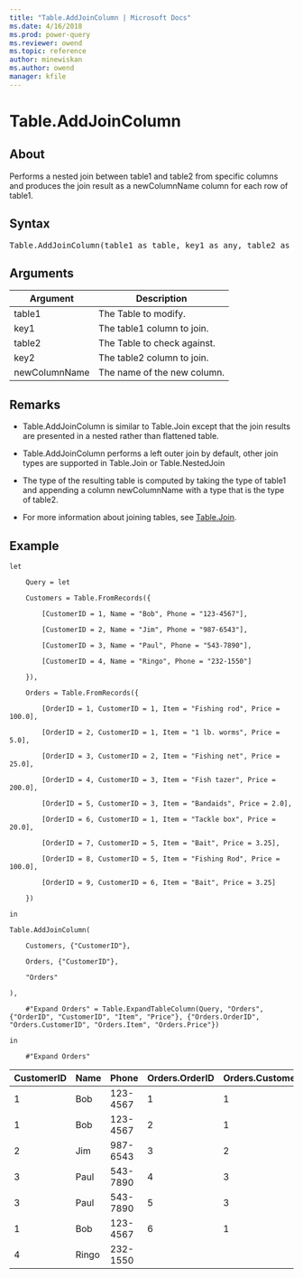 ```yaml
---
title: "Table.AddJoinColumn | Microsoft Docs"
ms.date: 4/16/2018
ms.prod: power-query
ms.reviewer: owend
ms.topic: reference
author: minewiskan
ms.author: owend
manager: kfile
---
```

# Table.AddJoinColumn

  
## About  
Performs a nested join between table1 and table2 from specific columns and produces the join result as a newColumnName column for each row of table1.  
  
## Syntax

<pre>
Table.AddJoinColumn(table1 as table, key1 as any, table2 as function, key2 as any, newColumnName as text) as table  
</pre>
  
## Arguments  
  
|Argument|Description|  
|------------|---------------|  
|table1|The Table to modify.|  
|key1|The table1 column to join.|  
|table2|The Table to check against.|  
|key2|The table2 column to join.|  
|newColumnName|The name of the new column.|  
  
## <a name="__toc360789606"></a>Remarks  
  
-   Table.AddJoinColumn is similar to Table.Join except that the join results are presented in a nested rather than flattened table.  
  
-   Table.AddJoinColumn performs a left outer join by default, other join types are supported in Table.Join or Table.NestedJoin  
  
-   The type of the resulting table is computed by taking the type of table1 and appending a column newColumnName with a type that is the type of table2.  
  
-   For more information about joining tables, see [Table.Join](table-join.md).  
  
## Example  
  
```powerquery-m 
let  
  
    Query = let  
  
    Customers = Table.FromRecords({  
  
        [CustomerID = 1, Name = "Bob", Phone = "123-4567"],  
  
        [CustomerID = 2, Name = "Jim", Phone = "987-6543"],  
  
        [CustomerID = 3, Name = "Paul", Phone = "543-7890"],  
  
        [CustomerID = 4, Name = "Ringo", Phone = "232-1550"]  
  
    }),  
  
    Orders = Table.FromRecords({  
  
        [OrderID = 1, CustomerID = 1, Item = "Fishing rod", Price = 100.0],  
  
        [OrderID = 2, CustomerID = 1, Item = "1 lb. worms", Price = 5.0],  
  
        [OrderID = 3, CustomerID = 2, Item = "Fishing net", Price = 25.0],  
  
        [OrderID = 4, CustomerID = 3, Item = "Fish tazer", Price = 200.0],  
  
        [OrderID = 5, CustomerID = 3, Item = "Bandaids", Price = 2.0],  
  
        [OrderID = 6, CustomerID = 1, Item = "Tackle box", Price = 20.0],  
  
        [OrderID = 7, CustomerID = 5, Item = "Bait", Price = 3.25],  
  
        [OrderID = 8, CustomerID = 5, Item = "Fishing Rod", Price = 100.0],  
  
        [OrderID = 9, CustomerID = 6, Item = "Bait", Price = 3.25]  
  
    })  
  
in  
  
Table.AddJoinColumn(  
  
    Customers, {"CustomerID"},  
  
    Orders, {"CustomerID"},  
  
    "Orders"  
  
),  
  
    #"Expand Orders" = Table.ExpandTableColumn(Query, "Orders", {"OrderID", "CustomerID", "Item", "Price"}, {"Orders.OrderID", "Orders.CustomerID", "Orders.Item", "Orders.Price"})  
  
in  
  
    #"Expand Orders"  
```  
  
|CustomerID|Name|Phone|Orders.OrderID|Orders.CustomerID|Orders.Item|Orders.Price|  
|--------------|--------|---------|------------------|---------------------|---------------|----------------|  
|1|Bob|123-4567|1|1|Fishing rod|100|  
|1|Bob|123-4567|2|1|1 lb. worms|5|  
|2|Jim|987-6543|3|2|Fishing net|25|  
|3|Paul|543-7890|4|3|Fish tazer|200|  
|3|Paul|543-7890|5|3|Bandaids|2|  
|1|Bob|123-4567|6|1|Tackle box|20|  
|4|Ringo|232-1550|||||  
  
